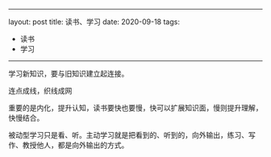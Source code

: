 
---
layout: post
title: 读书、学习
date: 2020-09-18
tags: 
- 读书
- 学习
---

学习新知识，要与旧知识建立起连接。

连点成线，织线成网

重要的是内化，提升认知，读书要快也要慢，快可以扩展知识面，慢则提升理解，快慢结合。

被动型学习只是看、听。主动学习就是把看到的、听到的，向外输出，练习、写作、教授他人，都是向外输出的方式。
